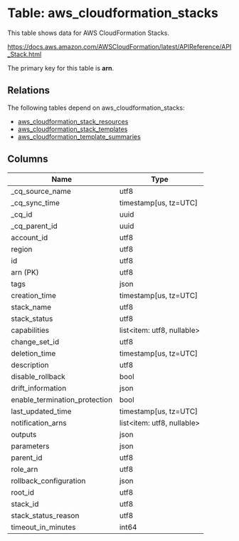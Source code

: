 # Table: aws_cloudformation_stacks

This table shows data for AWS CloudFormation Stacks.

https://docs.aws.amazon.com/AWSCloudFormation/latest/APIReference/API_Stack.html

The primary key for this table is **arn**.

## Relations

The following tables depend on aws_cloudformation_stacks:
  - [aws_cloudformation_stack_resources](aws_cloudformation_stack_resources)
  - [aws_cloudformation_stack_templates](aws_cloudformation_stack_templates)
  - [aws_cloudformation_template_summaries](aws_cloudformation_template_summaries)

## Columns

| Name          | Type          |
| ------------- | ------------- |
|_cq_source_name|utf8|
|_cq_sync_time|timestamp[us, tz=UTC]|
|_cq_id|uuid|
|_cq_parent_id|uuid|
|account_id|utf8|
|region|utf8|
|id|utf8|
|arn (PK)|utf8|
|tags|json|
|creation_time|timestamp[us, tz=UTC]|
|stack_name|utf8|
|stack_status|utf8|
|capabilities|list<item: utf8, nullable>|
|change_set_id|utf8|
|deletion_time|timestamp[us, tz=UTC]|
|description|utf8|
|disable_rollback|bool|
|drift_information|json|
|enable_termination_protection|bool|
|last_updated_time|timestamp[us, tz=UTC]|
|notification_arns|list<item: utf8, nullable>|
|outputs|json|
|parameters|json|
|parent_id|utf8|
|role_arn|utf8|
|rollback_configuration|json|
|root_id|utf8|
|stack_id|utf8|
|stack_status_reason|utf8|
|timeout_in_minutes|int64|
